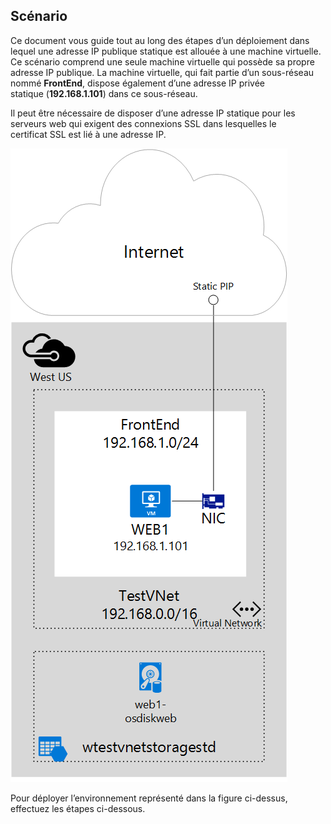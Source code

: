 ## Scénario

Ce document vous guide tout au long des étapes d’un déploiement dans lequel une adresse IP publique statique est allouée à une machine virtuelle. Ce scénario comprend une seule machine virtuelle qui possède sa propre adresse IP publique. La machine virtuelle, qui fait partie d’un sous-réseau nommé **FrontEnd**, dispose également d’une adresse IP privée statique (**192.168.1.101**) dans ce sous-réseau.

Il peut être nécessaire de disposer d’une adresse IP statique pour les serveurs web qui exigent des connexions SSL dans lesquelles le certificat SSL est lié à une adresse IP.

![DESCRIPTION DE L'IMAGE](./media/virtual-network-deploy-static-pip-scenario-include/figure1.png)

Pour déployer l’environnement représenté dans la figure ci-dessus, effectuez les étapes ci-dessous.

<!---HONumber=AcomDC_0114_2016-->